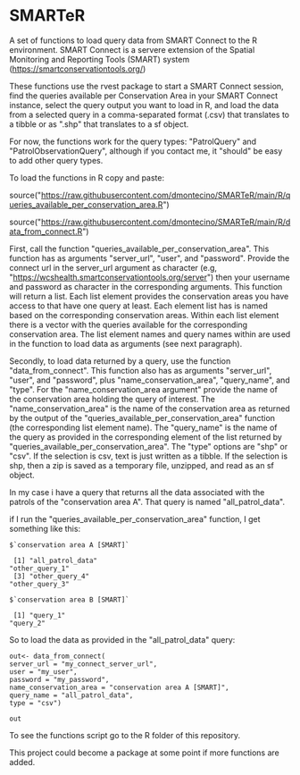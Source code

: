 # SMARTeR
A set of functions to load query data from SMART Connect to the R environment. SMART Connect is a servere extension of the Spatial Monitoring and Reporting Tools (SMART) system (https://smartconservationtools.org/)

These functions use the rvest package to start a SMART Connect session, find the queries available per Conservation Area in your SMART Connect instance, select the query output you want to load in R, and load the data from a selected query in a comma-separated format (.csv) that translates to a tibble or as ".shp" that translates to a sf object. 

For now, the functions work for the query types: "PatrolQuery" and "PatrolObservationQuery", although if you contact me, it "should" be easy to add other query types. 


To load the functions in R copy and paste: 

source("https://raw.githubusercontent.com/dmontecino/SMARTeR/main/R/queries_available_per_conservation_area.R")

source("https://raw.githubusercontent.com/dmontecino/SMARTeR/main/R/data_from_connect.R")

First, call the function "queries_available_per_conservation_area". This function has as arguments "server_url", "user", and "password". Provide the connect url in the server_url argument as character (e.g, "https://wcshealth.smartconservationtools.org/server") then your username and password as character in the corresponding arguments. This function will return a list. Each list element provides the conservation areas you have access to that have one query at least. Each element list has is named based on the corresponding conservation areas. Within each list element there is a vector with the queries available for the corresponding conservation area. The list element names and query names within are used in the function to load data as arguments (see next paragraph). 

Secondly, to load data returned by a query, use the function "data_from_connect". This function also has as arguments "server_url", "user", and "password", plus "name_conservation_area", "query_name", and "type". For the "name_conservation_area argument" provide the name of the conservation area holding the query of interest. The "name_conservation_area" is the name of the conservation area as returned by the output of the "queries_available_per_conservation_area" function (the corresponding list element name). The "query_name" is the name of the query as provided in the corresponding element of the list returned by "queries_available_per_conservation_area". The "type" options are "shp" or "csv". If the selection is csv, text is just written as a tibble. If the selection is shp, then a zip is saved as a temporary file, unzipped, and read as an sf object.

In my case i have a query that returns all the data associated with the patrols of the "conservation area A". That query is named "all_patrol_data". 

if I run the "queries_available_per_conservation_area" function, I get something like this: 


```
$`conservation area A [SMART]`

 [1] "all_patrol_data"                                           "other_query_1"                                             
 [3] "other_query_4"                                             "other_query_3"                                                            

$`conservation area B [SMART]`

 [1] "query_1"                                                   "query_2"                              
```





So to load the data as provided in the "all_patrol_data" query:

```
out<- data_from_connect(
server_url = "my_connect_server_url",
user = "my_user",
password = "my_password",
name_conservation_area = "conservation area A [SMART]",
query_name = "all_patrol_data",
type = "csv")

out
```


To see the functions script go to the R folder of this repository.

This project could become a package at some point if more functions are added.
